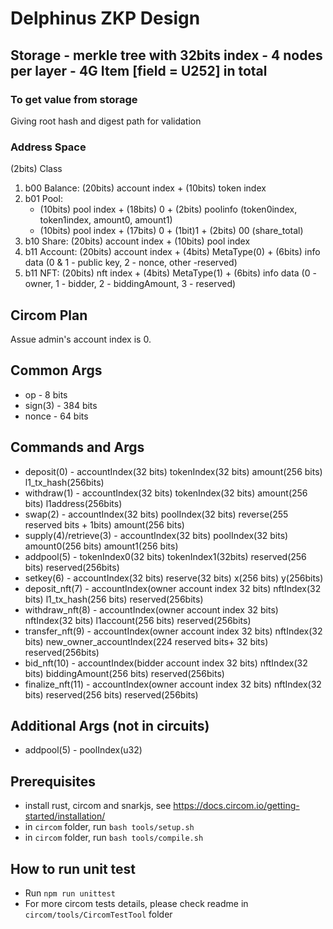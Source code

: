# Delphinus ZKP Design

## Storage - merkle tree with 32bits index - 4 nodes per layer - 4G Item [field = U252] in total

### To get value from storage

Giving root hash and digest path for validation

### Address Space

(2bits) Class

1. b00 Balance: (20bits) account index + (10bits) token index
2. b01 Pool: 
    * (10bits) pool index + (18bits) 0 + (2bits) poolinfo (token0index, token1index, amount0, amount1)
    * (10bits) pool index + (17bits) 0 + (1bit)1 + (2bits) 00 (share_total)
3. b10 Share: (20bits) account index + (10bits) pool index
4. b11 Account: (20bits) account index + (4bits) MetaType(0) + (6bits) info data (0 & 1 - public key, 2 - nonce, other -reserved)
5. b11 NFT: (20bits) nft index + (4bits) MetaType(1) + (6bits) info data (0 - owner, 1 - bidder, 2 - biddingAmount, 3 - reserved)

## Circom Plan

Assue admin's account index is 0.

## Common Args

- op - 8 bits
- sign(3) - 384 bits
- nonce - 64 bits

## Commands and Args

- deposit(0) - accountIndex(32 bits) tokenIndex(32 bits) amount(256 bits) l1_tx_hash(256bits)
- withdraw(1) - accountIndex(32 bits) tokenIndex(32 bits) amount(256 bits) l1address(256bits)
- swap(2) - accountIndex(32 bits) poolIndex(32 bits) reverse(255 reserved bits + 1bits) amount(256 bits)
- supply(4)/retrieve(3) - accountIndex(32 bits) poolIndex(32 bits) amount0(256 bits) amount1(256 bits)
- addpool(5) - tokenIndex0(32 bits) tokenIndex1(32bits) reserved(256 bits) reserved(256bits)
- setkey(6) - accountIndex(32 bits) reserve(32 bits) x(256 bits) y(256bits)
- deposit_nft(7) - accountIndex(owner account index 32 bits) nftIndex(32 bits) l1_tx_hash(256 bits) reserved(256bits)
- withdraw_nft(8) - accountIndex(owner account index 32 bits) nftIndex(32 bits) l1account(256 bits) reserved(256bits)
- transfer_nft(9) - accountIndex(owner account index 32 bits) nftIndex(32 bits) new_owner_accountIndex(224 reserved bits+ 32 bits) reserved(256bits)
- bid_nft(10) - accountIndex(bidder account index 32 bits) nftIndex(32 bits) biddingAmount(256 bits) reserved(256bits)
- finalize_nft(11) - accountIndex(owner account index 32 bits) nftIndex(32 bits) reserved(256 bits) reserved(256bits)
## Additional Args (not in circuits)

- addpool(5) - poolIndex(u32)

## Prerequisites

- install rust, circom and snarkjs, see <https://docs.circom.io/getting-started/installation/>
- in `circom` folder, run `bash tools/setup.sh`
- in `circom` folder, run `bash tools/compile.sh`

## How to run unit test
- Run `npm run unittest`
- For more circom tests details, please check readme in `circom/tools/CircomTestTool` folder

